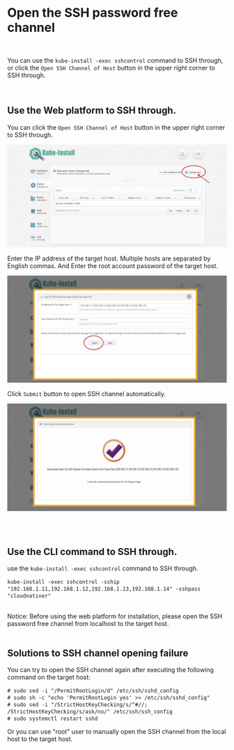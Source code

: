 
# Open the SSH password free channel

<br>

You can use the `kube-install -exec sshcontrol` command to SSH through, or click the `Open SSH Channel of Host` button in the upper right corner to SSH through.

<br>

## Use the Web platform to SSH through.

You can click the `Open SSH Channel of Host` button in the upper right corner to SSH through.

![kube-dashboard](images/webinstall001.jpg)

Enter the IP address of the target host. Multiple hosts are separated by English commas. And Enter the root account password of the target host.

![kube-dashboard](images/webssh002.jpg)

Click `Submit` button to open SSH channel automatically.

![kube-dashboard](images/webssh003.jpg)

<br>
<br>

## Use the CLI command to SSH through.


use the `kube-install -exec sshcontrol` command to SSH through.

```
kube-install -exec sshcontrol -sship "192.168.1.11,192.168.1.12,192.168.1.13,192.168.1.14" -sshpass "cloudnativer"
```

<br>
Notice: Before using the web platform for installation, please open the SSH password free channel from localhost to the target host.

<br>
<br>

## Solutions to SSH channel opening failure


You can try to open the SSH channel again after executing the following command on the target host:

```
# sudo sed -i "/PermitRootLogin/d" /etc/ssh/sshd_config
# sudo sh -c "echo 'PermitRootLogin yes' >> /etc/ssh/sshd_config" 
# sudo sed -i "/StrictHostKeyChecking/s/^#//; /StrictHostKeyChecking/s/ask/no/" /etc/ssh/ssh_config
# sudo systemctl restart sshd
```

Or you can use "root" user to manually open the SSH channel from the local host to the target host.

<br>
<br>
<br>
